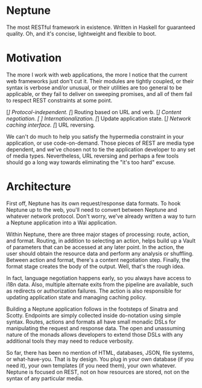 Neptune
=======

The most RESTful framework in existence. Written in Haskell for guaranteed quality. Oh, and it's concise, lightweight and flexible to boot.

Motivation
==========

The more I work with web applications, the more I notice that the current web frameworks just don't cut it. Their modules are tightly coupled, or their syntax is verbose and/or unusual, or their utilities are too general to be applicable, or they fail to deliver on sweeping promises, and all of them fail to respect REST constraints at some point.

[*] Protocol-independent.
[*] Routing based on URL and verb.
[*] Content negotiation.
[ ] Internationalization.
[*] Update application state.
[*] Network caching interface.
[*] URL reversing.

We can't do much to help you satisfy the hypermedia constraint in your application, or use code-on-demand. Those pieces of REST are media type dependent, and we've chosen not to tie the application developer to any set of media types. Nevertheless, URL reversing and perhaps a few tools should go a long way towards eliminating the "it's too hard" excuse.

Architecture
============

First off, Neptune has its own request/response data formats. To hook Neptune up to the web, you'll need to convert between Neptune and whatever network protocol. Don't worry, we've already written a way to turn a Neptune application into a Wai application.

Within Neptune, there are three major stages of processing: route, action, and format. Routing, in addition to selecting an action, helps build up a Vault of parameters that can be accessed at any later point. In the action, the user should obtain the resource data and perform any analysis or shuffling. Between action and format, there's a content negotiation step. Finally, the format stage creates the body of the output. Well, that's the rough idea.

In fact, language negotiation happens early, so you always have access to i18n data. Also, multiple alternate exits from the pipeline are available, such as redirects or authorization failures. The action is also responsible for updating application state and managing caching policy.

Building a Neptune application follows in the footsteps of Sinatra and Scotty. Endpoints are simply collected inside do-notation using simple syntax. Routes, actions and formats all have small monadic DSLs for manipulating the request and response data. The open and unassuming nature of the monads allows developers to extend those DSLs with any additional tools they may need to reduce verbosity.

So far, there has been no mention of HTML, databases, JSON, file systems, or what-have-you. That is by design. You plug in your own database (if you need it), your own templates (if you need them), your own whatever. Neptune is focused on REST, not on how resources are stored, not on the syntax of any particular media.
